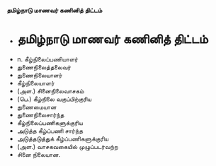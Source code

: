 **தமிழ்நாடு மாணவர் கணினித் திட்டம்**
- # தமிழ்நாடு மாணவர் கணினித் திட்டம்
- n. கீழ்நிலைப்பணியாளர்
- துணைநிலைத்தலைவர்
- துணைநிலையாளர்
- கீழ்நிலையாளர்
- (அள.) சினைநிலைவாசகம்
- (பெ.) கீழ்நிலை வகுப்பிற்குரிய
- துணைமையான
- துணைநிலைசார்ந்த
- கீழ்நிலைப்பணிகளுக்குரிய
- அடுத்த கீழ்ப்பணி சார்ந்த
- அடுத்தடுத்துக் கீழ்ப்பணிகளுக்குரிய
- (அள.) வாசகவகையில் முழுப்படர்வற்ற
- சினை நிலையான.

